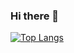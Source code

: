 ### Hi there 👋

[![Top Langs](https://github-readme-stats.vercel.app/api/top-langs/?username=Cheezegami&layout=compact)](https://github.com/anuraghazra/github-readme-stats)

<!--
**Cheezegami/Cheezegami** is a ✨ _special_ ✨ repository because its `README.md` (this file) appears on your GitHub profile.

Here are some ideas to get you started:

- 🔭 I’m currently working on ...
- 🌱 I’m currently learning ...
- 👯 I’m looking to collaborate on ...
- 🤔 I’m looking for help with ...
- 💬 Ask me about ...
- 📫 How to reach me: ...
- 😄 Pronouns: ...
- ⚡ Fun fact: ...
-->
